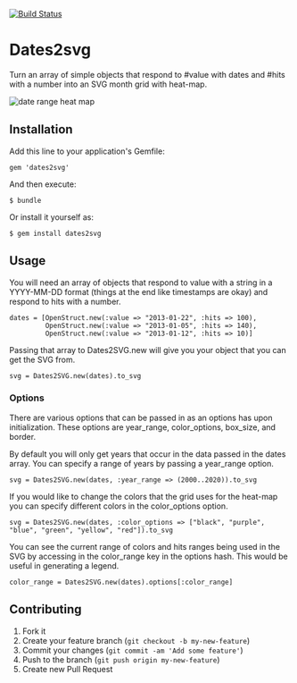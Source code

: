 [![Build Status](https://travis-ci.org/jkeck/dates2svg.png?branch=master)](https://travis-ci.org/jkeck/dates2svg)

# Dates2svg

Turn an array of simple objects that respond to #value with dates and #hits with a number into an SVG month grid with heat-map.

![date range heat map](http://i.imgur.com/6dcL09C.png)

## Installation

Add this line to your application's Gemfile:

    gem 'dates2svg'

And then execute:

    $ bundle

Or install it yourself as:

    $ gem install dates2svg

## Usage

You will need an array of objects that respond to value with a string in a YYYY-MM-DD format (things at the end like timestamps are okay) and respond to hits with a number.

    dates = [OpenStruct.new(:value => "2013-01-22", :hits => 100), 
             OpenStruct.new(:value => "2013-01-05", :hits => 140),
             OpenStruct.new(:value => "2013-01-12", :hits => 10)]
             
Passing that array to Dates2SVG.new will give you your object that you can get the SVG from.

    svg = Dates2SVG.new(dates).to_svg
    
### Options

There are various options that can be passed in as an options has upon initialization.  These options are year_range, color_options, box_size, and border.
    
By default you will only get years that occur in the data passed in the dates array.  You can specify a range of years by passing a year_range option.

    svg = Dates2SVG.new(dates, :year_range => (2000..2020)).to_svg

If you would like to change the colors that the grid uses for the heat-map you can specify different colors in the color_options option.

    svg = Dates2SVG.new(dates, :color_options => ["black", "purple", "blue", "green", "yellow", "red"]).to_svg
    
You can see the current range of colors and hits ranges being used in the SVG by accessing in the color_range key in the options hash.  This would be useful in generating a legend.

    color_range = Dates2SVG.new(dates).options[:color_range]

## Contributing

1. Fork it
2. Create your feature branch (`git checkout -b my-new-feature`)
3. Commit your changes (`git commit -am 'Add some feature'`)
4. Push to the branch (`git push origin my-new-feature`)
5. Create new Pull Request
